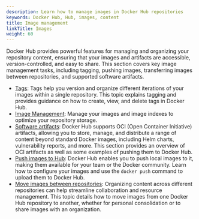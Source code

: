 ```yaml
---
description: Learn how to manage images in Docker Hub repositories
keywords: Docker Hub, Hub, images, content
title: Image management
linkTitle: Images
weight: 60
---
```


Docker Hub provides powerful features for managing and organizing your
repository content, ensuring that your images and artifacts are accessible,
version-controlled, and easy to share. This section covers key image management
tasks, including tagging, pushing images, transferring images between
repositories, and supported software artifacts.


- [Tags](./tags.md): Tags help you version and organize different iterations of
  your images within a single repository. This topic explains tagging and
  provides guidance on how to create, view, and delete tags in Docker Hub.
- [Image Management](./manage.md): Manage your images and image indexes to
  optimize your repository storage.
- [Software artifacts](./oci-artifacts.md): Docker Hub supports OCI (Open
  Container Initiative) artifacts, allowing you to store, manage, and distribute
  a range of content beyond standard Docker images, including Helm charts,
  vulnerability reports, and more. This section provides an overview of OCI
  artifacts as well as some examples of pushing them to Docker Hub.
- [Push images to Hub](./push.md): Docker Hub enables you to push local images
  to it, making them available for your team or the Docker community. Learn how
  to configure your images and use the `docker push` command to upload them to
  Docker Hub.
- [Move images between repositories](./move.md): Organizing content across
  different repositories can help streamline collaboration and resource
  management. This topic details how to move images from one Docker Hub
  repository to another, whether for personal consolidation or to share images
  with an organization.